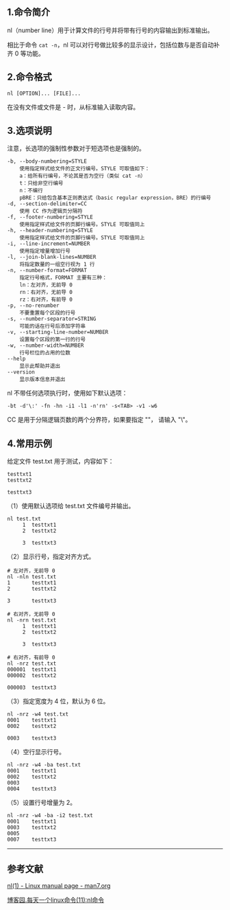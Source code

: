 ## 1.命令简介
nl（number line）用于计算文件的行号并将带有行号的内容输出到标准输出。

相比于命令 `cat -n`，nl 可以对行号做比较多的显示设计，包括位数与是否自动补齐 0 等功能。

## 2.命令格式
```
nl [OPTION]... [FILE]...
```
在没有文件或文件是 - 时，从标准输入读取内容。

## 3.选项说明
注意，长选项的强制性参数对于短选项也是强制的。
```shell
-b, --body-numbering=STYLE
	使用指定样式给文件的正文行编号。STYLE 可取值如下：
	a：给所有行编号，不论其是否为空行（类似 cat -n）
	t：只给非空行编号
	n：不编行
	pBRE：只给包含基本正则表达式（basic regular expression，BRE）的行编号
-d, --section-delimiter=CC
	使用 CC 作为逻辑页分隔符
-f, --footer-numbering=STYLE
	使用指定样式给文件的页脚行编号。STYLE 可取值同上
-h, --header-numbering=STYLE
	使用指定样式给文件的页脚行编号。STYLE 可取值同上
-i, --line-increment=NUMBER
	使用指定增量增加行号
-l, --join-blank-lines=NUMBER
	将指定数量的一组空行视为 1 行
-n, --number-format=FORMAT
	指定行号格式，FORMAT 主要有三种：
	ln：左对齐，无前导 0
	rn：右对齐，无前导 0
	rz：右对齐，有前导 0 
-p, --no-renumber
	不要重置每个区段的行号
-s, --number-separator=STRING
	可能的话在行号后添加字符串
-v, --starting-line-number=NUMBER
	设置每个区段的第一行的行号
-w, --number-width=NUMBER
	行号栏位的占用的位数
--help
	显示此帮助并退出
--version
	显示版本信息并退出 
```
nl 不带任何选项执行时，使用如下默认选项：
```
-bt -d'\:' -fn -hn -i1 -l1 -n'rn' -s<TAB> -v1 -w6
```
CC 是用于分隔逻辑页数的两个分界符，如果要指定 "\"， 请输入 "\\"。
## 4.常用示例
给定文件 test.txt 用于测试，内容如下：
```
testtxt1
testtxt2
	
testtxt3
```
（1）使用默认选项给 test.txt 文件编号并输出。
```shell
nl test.txt
     1	testtxt1
     2	testtxt2
       
     3	testtxt3
```
（2）显示行号，指定对齐方式。
```shell
# 左对齐，无前导 0
nl -nln test.txt
1     	testtxt1
2     	testtxt2
       
3     	testtxt3

# 右对齐，无前导 0
nl -nrn test.txt
     1	testtxt1
     2	testtxt2
       
     3	testtxt3

# 右对齐，有前导 0
nl -nrz test.txt
000001	testtxt1
000002	testtxt2
       
000003	testtxt3
```
（3）指定宽度为 4 位，默认为 6 位。
```shell
nl -nrz -w4 test.txt
0001	testtxt1
0002	testtxt2
     
0003	testtxt3
```
（4）空行显示行号。
```shell
nl -nrz -w4 -ba test.txt
0001	testtxt1
0002	testtxt2
0003	
0004	testtxt3
```
（5）设置行号增量为 2。
```shell
nl -nrz -w4 -ba -i2 test.txt
0001	testtxt1
0003	testtxt2
0005	
0007	testtxt3
```

---
## 参考文献
[nl(1) - Linux manual page - man7.org](http://man7.org/linux/man-pages/man1/nl.1.html)

[博客园.每天一个linux命令(11):nl命令](https://www.cnblogs.com/xqzt/p/5414547.html)
